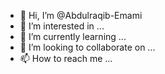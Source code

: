 - 👋 Hi, I’m @Abdulraqib-Emami
- 👀 I’m interested in ...
- 🌱 I’m currently learning ...
- 💞️ I’m looking to collaborate on ...
- 📫 How to reach me ...

<!---
Abdulraqib-Emami/Abdulraqib-Emami is a ✨ special ✨ repository because its `README.md` (this file) appears on your GitHub profile.
You can click the Preview link to take a look at your changes.
--->
